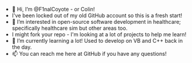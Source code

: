 - 👋 Hi, I’m @F1nalCoyote - or Colin! 
-    I've been locked out of my old GitHub account so this is a fresh start!
- 👀 I’m interested in open-source software development in healthcare; specifically healthcare sim but other areas too.
-    I might fork your repo - I'm looking at a lot of projects to help me learn!
- 🌱 I’m currently learning a lot! Used to develop on VB and C++ back in the day.
- 📫 You can reach me here at GitHub if you have any questions! 

<!---
F1nalCoyote/F1nalCoyote is a ✨ special ✨ repository because its `README.md` (this file) appears on your GitHub profile.
You can click the Preview link to take a look at your changes.
--->
